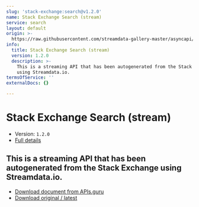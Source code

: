 ```yaml
---
slug: 'stack-exchange:search@v1.2.0'
name: Stack Exchange Search (stream)
service: search
layout: default
origin: >-
  https://raw.githubusercontent.com/streamdata-gallery-master/asyncapi/master/_listings/stack-exchange/stack-exchange-search-stream-async.md
info:
  title: Stack Exchange Search (stream)
  version: 1.2.0
  description: >-
    This is a streaming API that has been autogenerated from the Stack Exchange
    using Streamdata.io.
termsOfService: ''
externalDocs: {}

---
```

# Stack Exchange Search (stream)

* Version: `1.2.0`
* [Full details](../html/stack-exchange:search@v1.2.0.html)




## This is a streaming API that has been autogenerated from the Stack Exchange using Streamdata.io.



* [Download document from APIs.guru](https://raw.githubusercontent.com/APIs-guru/asyncapi-directory/master/docs/APIs/stack-exchange%3Asearch%40v1.2.0.yaml)
* [Download original / latest](https://raw.githubusercontent.com/streamdata-gallery-master/asyncapi/master/_listings/stack-exchange/stack-exchange-search-stream-async.md)

<script type="application/ld+json">
{
  "@context": "http://schema.org/",
  "@type": "WebAPI",
  "description": "This is a streaming API that has been autogenerated from the Stack Exchange using Streamdata.io.",
  "documentation": "",

  "name": "Stack Exchange Search (stream)"
}
</script>
